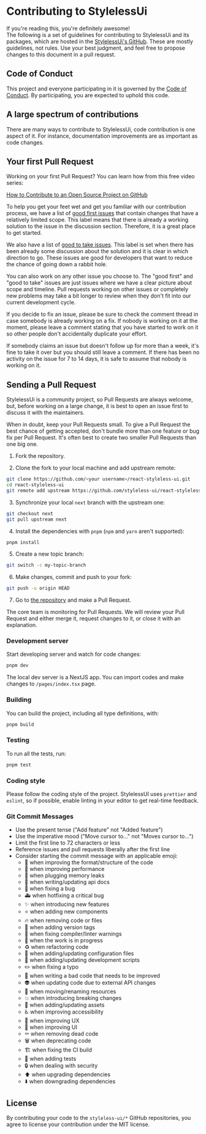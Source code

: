 # Contributing to StylelessUi

If you're reading this, you're definitely awesome!
<br />
The following is a set of guidelines for contributing to StylelessUi and its packages, which are hosted in the [StylelessUi's GitHub](https://github.com/styleless-ui/react-styleless-ui). These are mostly guidelines, not rules. Use your best judgment, and feel free to propose changes to this document in a pull request.

## Code of Conduct

This project and everyone participating in it is governed by the [Code of Conduct](https://github.com/styleless-ui/react-styleless-ui/blob/next/CODE_OF_CONDUCT.md). By participating, you are expected to uphold this code.

## A large spectrum of contributions

There are many ways to contribute to StylelessUi, code contribution is one aspect of it. For instance, documentation improvements are as important as code changes.

## Your first Pull Request

Working on your first Pull Request? You can learn how from this free video series:

[How to Contribute to an Open Source Project on GitHub](https://egghead.io/courses/how-to-contribute-to-an-open-source-project-on-github)

To help you get your feet wet and get you familiar with our contribution process, we have a list of [good first issues](https://github.com/styleless-ui/react-styleless-ui/issues?q=is:open+is:issue+label:"good+first+issue") that contain changes that have a relatively limited scope. This label means that there is already a working solution to the issue in the discussion section. Therefore, it is a great place to get started.

We also have a list of [good to take issues](https://github.com/styleless-ui/react-styleless-ui/issues?q=is:open+is:issue+label:"good+to+take"). This label is set when there has been already some discussion about the solution and it is clear in which direction to go. These issues are good for developers that want to reduce the chance of going down a rabbit hole.

You can also work on any other issue you choose to.
The "good first" and "good to take" issues are just issues where we have a clear picture about scope and timeline.
Pull requests working on other issues or completely new problems may take a bit longer to review when they don't fit into our current development cycle.

If you decide to fix an issue, please be sure to check the comment thread in case somebody is already working on a fix. If nobody is working on it at the moment, please leave a comment stating that you have started to work on it so other people don't accidentally duplicate your effort.

If somebody claims an issue but doesn't follow up for more than a week, it's fine to take it over but you should still leave a comment.
If there has been no activity on the issue for 7 to 14 days, it is safe to assume that nobody is working on it.

## Sending a Pull Request

StylelessUi is a community project, so Pull Requests are always welcome, but, before working on a large change, it is best to open an issue first to discuss it with the maintainers.

When in doubt, keep your Pull Requests small. To give a Pull Request the best chance of getting accepted, don't bundle more than one feature or bug fix per Pull Request. It's often best to create two smaller Pull Requests than one big one.

1. Fork the repository.

2. Clone the fork to your local machine and add upstream remote:

```sh
git clone https://github.com/<your username>/react-styleless-ui.git
cd react-styleless-ui
git remote add upstream https://github.com/styleless-ui/react-styleless-ui.git
```

3. Synchronize your local `next` branch with the upstream one:

```sh
git checkout next
git pull upstream next
```

4. Install the dependencies with `pnpm` (`npm` and `yarn` aren't supported):

```sh
pnpm install
```

5. Create a new topic branch:

```sh
git switch -c my-topic-branch
```

6. Make changes, commit and push to your fork:

```sh
git push -u origin HEAD
```

7. Go to [the repository](https://github.com/styleless-ui/react-styleless-ui) and make a Pull Request.

The core team is monitoring for Pull Requests. We will review your Pull Request and either merge it, request changes to it, or close it with an explanation.

### Development server

Start developing server and watch for code changes:

```sh
pnpm dev
```

The local dev server is a NextJS app.
You can import codes and make changes to `/pages/index.tsx` page.

### Building

You can build the project, including all type definitions, with:

```sh
pnpm build
```

### Testing

To run all the tests, run:

```sh
pnpm test
```

### Coding style

Please follow the coding style of the project. StylelessUI uses `prettier` and `eslint`, so if possible, enable linting in your editor to get real-time feedback.

### Git Commit Messages

- Use the present tense ("Add feature" not "Added feature")
- Use the imperative mood ("Move cursor to..." not "Moves cursor to...")
- Limit the first line to 72 characters or less
- Reference issues and pull requests liberally after the first line
- Consider starting the commit message with an applicable emoji:
  - 🎨 when improving the format/structure of the code
  - 🐎 when improving performance
  - 🚱 when plugging memory leaks
  - 📝 when writing/updating api docs
  - 🐛 when fixing a bug
  - 🚑️ when hotfixing a critical bug
  - ✨ when introducing new features
  - ⭐️ when adding new components
  - 🔥 when removing code or files
  - 🔖 when adding version tags
  - 🚨 when fixing compiler/linter warnings
  - 🚧 when the work is in progress
  - ♻️ when refactoring code
  - 🔧 when adding/updating configuration files
  - 🔨 when adding/updating development scripts
  - ✏️ when fixing a typo
  - 💩 when writing a bad code that needs to be improved
  - 👽️ when updating code due to external API changes
  - 🚚 when moving/renaming resources
  - 💥 when introducing breaking changes
  - 🍱 when adding/updating assets
  - ♿️ when improving accessibility
  - 🚸 when improving UX
  - 💄 when improving UI
  - ⚰️ when removing dead code
  - 🗑️ when deprecating code
  - 🏗️ when fixing the CI build
  - 🧪 when adding tests
  - 🔒 when dealing with security
  - ⬆️ when upgrading dependencies
  - ⬇️ when downgrading dependencies

## License

By contributing your code to the `styleless-ui/*` GitHub repositories, you agree to license your contribution under the MIT license.
